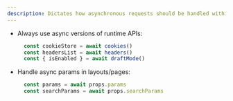 ```yaml
---
description: Dictates how asynchronous requests should be handled within Next.js 15, specifically concerning runtime APIs.
---
```


- Always use async versions of runtime APIs:
  ```typescript
    const cookieStore = await cookies()
    const headersList = await headers()
    const { isEnabled } = await draftMode()
  ```
  
- Handle async params in layouts/pages:
  ```typescript
    const params = await props.params
    const searchParams = await props.searchParams
  ```